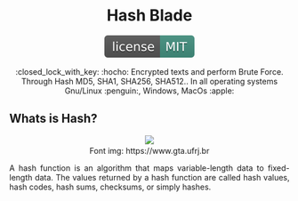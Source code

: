 <h1 align="center">Hash Blade</h1>
<p align="center">
  <img src="https://github.com/WalderlanSena/tagsGit/blob/master/licenseMIT.svg">
</p>
<p align="center">:closed_lock_with_key: :hocho: Encrypted texts and perform Brute Force. Through Hash MD5, SHA1, SHA256, SHA512.. In all operating systems Gnu/Linux :penguin:, Windows, MacOs :apple:</p>

<h2>Whats is Hash?</h2>
<p align="center">
  <img src="https://www.gta.ufrj.br/ensino/eel879/trabalhos_vf_2008_2/hugo/NotesImages/Topic10NotesImage3.jpg"><br>
  Font img: https://www.gta.ufrj.br
</p>
<p align="justify">A hash function is an algorithm that maps variable-length data to fixed-length data. The values returned by a hash function are called hash values, hash codes, hash sums, checksums, or simply hashes.</p>
